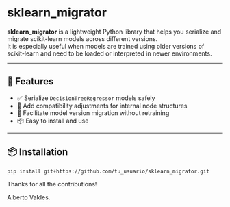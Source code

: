 # sklearn_migrator

**sklearn_migrator** is a lightweight Python library that helps you serialize and migrate scikit-learn models across different versions.  
It is especially useful when models are trained using older versions of scikit-learn and need to be loaded or interpreted in newer environments.

---

## 🔧 Features

- ✅ Serialize `DecisionTreeRegressor` models safely
- 🔄 Add compatibility adjustments for internal node structures
- 🧪 Facilitate model version migration without retraining
- 📦 Easy to install and use

---

## 📦 Installation

```bash
pip install git+https://github.com/tu_usuario/sklearn_migrator.git
```

Thanks for all the contributions!

Alberto Valdes.